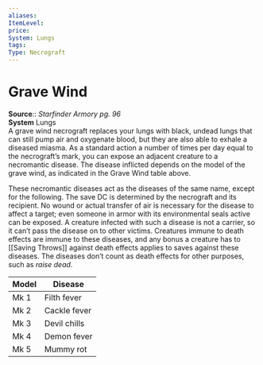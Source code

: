 ```yaml
---
aliases: 
ItemLevel: 
price: 
System: Lungs
tags: 
Type: Necrograft
---
```


# Grave Wind

**Source**:: _Starfinder Armory pg. 96_  
**System** Lungs  
A grave wind necrograft replaces your lungs with black, undead lungs that can still pump air and oxygenate blood, but they are also able to exhale a diseased miasma. As a standard action a number of times per day equal to the necrograft’s mark, you can expose an adjacent creature to a necromantic disease. The disease inflicted depends on the model of the grave wind, as indicated in the Grave Wind table above.  
  
These necromantic diseases act as the diseases of the same name, except for the following. The save DC is determined by the necrograft and its recipient. No wound or actual transfer of air is necessary for the disease to affect a target; even someone in armor with its environmental seals active can be exposed. A creature infected with such a disease is not a carrier, so it can’t pass the disease on to other victims. Creatures immune to death effects are immune to these diseases, and any bonus a creature has to [[Saving Throws]] against death effects applies to saves against these diseases. The diseases don’t count as death effects for other purposes, such as _raise dead_.

| Model | Disease      |
|-------|--------------|
| Mk 1  | Filth fever  |
| Mk 2  | Cackle fever |
| Mk 3  | Devil chills |
| Mk 4  | Demon fever  |
| Mk 5  | Mummy rot    |

